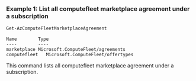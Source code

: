 ### Example 1: List all computefleet marketplace agreement under a subscription
```powershell
Get-AzComputeFleetMarketplaceAgreement
```

```output
Name        Type
----        ----
marketplace Microsoft.ComputeFleet/agreements
computefleet   Microsoft.ComputeFleet/offertypes
```

This command lists all computefleet marketplace agreement under a subscription.